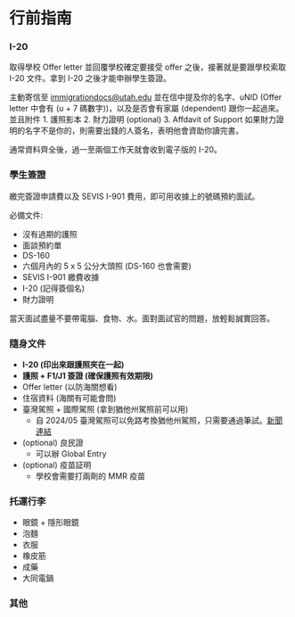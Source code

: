 # 行前指南

### I-20

取得學校 Offer letter 並回覆學校確定要接受 offer 之後，接著就是要跟學校索取 I-20 文件。拿到 I-20 之後才能申辦學生簽證。

主動寄信至 immigrationdocs@utah.edu 並在信中提及你的名字、uNID (Offer letter 中會有 (u + 7 碼數字))，以及是否會有家屬 (dependent) 跟你一起過來。並且附件 1. 護照影本 2. 財力證明 (optional) 3. Affdavit of Support 如果財力證明的名字不是你的，則需要出錢的人簽名，表明他會資助你讀完書。

通常資料齊全後，過一至兩個工作天就會收到電子版的 I-20。

### 學生簽證

繳完簽證申請費以及 SEVIS I-901 費用，即可用收據上的號碼預約面試。

必備文件:
- 沒有過期的護照
- 面談預約單
- DS-160
- 六個月內的 5 x 5 公分大頭照 (DS-160 也會需要)
- SEVIS I-901 繳費收據
- I-20 (記得簽個名)
- 財力證明

當天面試盡量不要帶電腦、食物、水。面對面試官的問題，放輕鬆誠實回答。


### 隨身文件

- **I-20 (印出來跟護照夾在一起)**
- **護照 + F1/J1 簽證 (確保護照有效期限)**
- Offer letter (以防海關想看)
- 住宿資料 (海關有可能會問)
- 臺灣駕照 + 國際駕照 (拿到猶他州駕照前可以用)
  - 自 2024/05 臺灣駕照可以免路考換猶他州駕照，只需要通過筆試。[新聞連結](https://www.ktsf.com/2024/05/16/taiwan-utah-dmv/#:~:text=%E8%B3%B4%E9%8A%98%E7%90%AA%E8%A1%A8%E7%A4%BA%EF%BC%8C%E7%82%BA%E4%BA%86%E6%8E%A8%E5%8B%95%E9%A7%95%E7%85%A7,%E5%8F%8A%E7%B0%BD%E7%BD%B2%E9%A7%95%E7%85%A7%E4%BA%92%E6%83%A0%E5%8D%94%E8%AD%B0%E3%80%82)
- (optional) 良民證
  - 可以辦 Global Entry
- (optional) 疫苗証明
  - 學校會需要打兩劑的 MMR 疫苗

### 托運行李

- 眼鏡 + 隱形眼鏡
- 泡麵
- 衣服
- 橡皮筋
- 成藥
- 大同電鍋

### 其他

